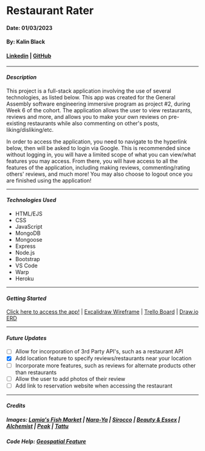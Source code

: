 # Restaurant Rater
#### Date: 01/03/2023
#### By: Kalin Black 
#### [Linkedin](https://www.linkedin.com/in/kalin-black/) | [GitHub](https://github.com/kfblack)
***
#### **_Description_**
This project is a full-stack application involving the use of several technologies, as listed below. This app was created for the General Assembly software engineering immersive program as project #2, during Week 6 of the cohort. The application allows the user to view restaurants, reviews and more, and allows you to make your own reviews on pre-existing restaurants while also commenting on other's posts, liking/disliking/etc.

In order to access the application, you need to navigate to the hyperlink below, then will be asked to login via Google. This is recommended since without logging in, you will have a limited scope of what you can view/what features you may access. From there, you will have access to all the features of the application, including making reviews, commenting/rating others' reviews, and much more! You may also choose to logout once you are finished using the application!
***
#### **_Technologies Used_**
- HTML/EJS
- CSS
- JavaScript
- MongoDB
- Mongoose
- Express
- Node.js
- Bootstrap
- VS Code
- Warp
- Heroku
***
#### **_Getting Started_**
[Click here to access the app!](https://www.restaurant-rate.com/) | [Excalidraw Wireframe](https://excalidraw.com/#json=ivJJTgMLFwtVtDXyEt7R_,jUnATw_mheq1Wz3KYh3oRg) | [Trello Board](https://trello.com/invite/b/Wjegq65S/ATTI6ed427af728b4fa8b42fe9f968bfe629AB463315/restaurant-rater) | [Draw.io ERD](https://drive.google.com/file/d/1VMSTR3sEYq-aAOYBFPLRaMHZ3TUr-1tT/view?usp=sharing)

***
#### **_Future Updates_**
- [ ] Allow for incorporation of 3rd Party API's, such as a restaurant API
- [x] Add location feature to specify reviews/restaurants near your location
- [ ] Incorporate more features, such as reviews for alternate products other than restaurants
- [ ] Allow the user to add photos of their review 
- [ ] Add link to reservation website when accessing the restaurant 
***
#### **_Credits_**

##### Images: [Lamia's Fish Market](https://tripleseat.com/blog/10-questions-with-lamias-fish-market/) | [Nara-Ya](https://www.opentable.com/r/nara-ya-washington) | [Sirocco](https://www.tripadvisor.com/Restaurant_Review-g293916-d814516-Reviews-Sirocco_Restaurant-Bangkok.html) | [Beauty & Essex](https://taogroup.com/venues/beauty-essex-new-york/) | [Alchemist](https://www.cntraveler.com/restaurants/copenhagen/alchemist) | [Peak](https://www.peaknyc.com/) | [Tattu](https://www.tripadvisor.com/Restaurant_Review-g186411-d12516944-Reviews-Tattu_Leeds-Leeds_West_Yorkshire_England.html)
##### Code Help: [Geospatial Feature](https://medium.com/@galford151/mongoose-geospatial-queries-with-near-59800b79c0f6) 